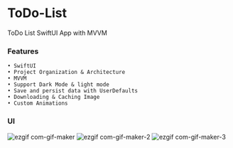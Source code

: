 # ToDo-List
ToDo List SwiftUI App with MVVM
 
 ### Features
  	• SwiftUI
 	• Project Organization & Architecture
	• MVVM 
	• Support Dark Mode & light mode 
 	• Save and persist data with UserDefaults
	• Downloading & Caching Image
	• Custom Animations

### UI 
![ezgif com-gif-maker](https://user-images.githubusercontent.com/41602889/209773231-d638ab88-a01c-442e-ad82-e034eed3791f.gif)
![ezgif com-gif-maker-2](https://user-images.githubusercontent.com/41602889/209773236-4b5e2f40-7690-4b7b-9e8a-4e112521a0ec.gif)
![ezgif com-gif-maker-3](https://user-images.githubusercontent.com/41602889/209773240-0d37c3f3-dbd2-40df-845e-e53d03fdec72.gif)
